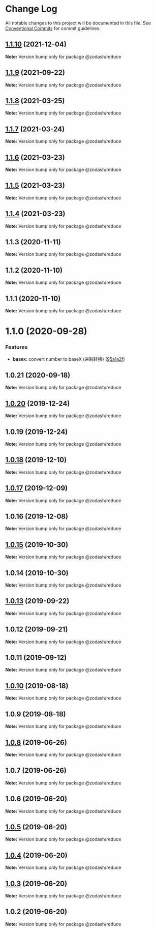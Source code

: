 # Change Log

All notable changes to this project will be documented in this file.
See [Conventional Commits](https://conventionalcommits.org) for commit guidelines.

## [1.1.10](https://github.com/zcorky/zodash/compare/@zodash/reduce@1.1.9...@zodash/reduce@1.1.10) (2021-12-04)

**Note:** Version bump only for package @zodash/reduce





## [1.1.9](https://github.com/zcorky/zodash/compare/@zodash/reduce@1.1.8...@zodash/reduce@1.1.9) (2021-09-22)

**Note:** Version bump only for package @zodash/reduce





## [1.1.8](https://github.com/zcorky/zodash/compare/@zodash/reduce@1.1.7...@zodash/reduce@1.1.8) (2021-03-25)

**Note:** Version bump only for package @zodash/reduce





## [1.1.7](https://github.com/zcorky/zodash/compare/@zodash/reduce@1.1.6...@zodash/reduce@1.1.7) (2021-03-24)

**Note:** Version bump only for package @zodash/reduce





## [1.1.6](https://github.com/zcorky/zodash/compare/@zodash/reduce@1.1.5...@zodash/reduce@1.1.6) (2021-03-23)

**Note:** Version bump only for package @zodash/reduce





## [1.1.5](https://github.com/zcorky/zodash/compare/@zodash/reduce@1.1.4...@zodash/reduce@1.1.5) (2021-03-23)

**Note:** Version bump only for package @zodash/reduce





## [1.1.4](https://github.com/zcorky/zodash/compare/@zodash/reduce@1.1.3...@zodash/reduce@1.1.4) (2021-03-23)

**Note:** Version bump only for package @zodash/reduce





## 1.1.3 (2020-11-11)

**Note:** Version bump only for package @zodash/reduce





## 1.1.2 (2020-11-10)

**Note:** Version bump only for package @zodash/reduce





## 1.1.1 (2020-11-10)

**Note:** Version bump only for package @zodash/reduce





# 1.1.0 (2020-09-28)


### Features

* **basex:** convert number to baseX (进制转换) ([95a1a2f](https://github.com/zcorky/zodash/commit/95a1a2f361d73de5caa3b8e297c1643e97e40983))





## 1.0.21 (2020-09-18)

**Note:** Version bump only for package @zodash/reduce





## [1.0.20](https://github.com/zcorky/zodash/compare/@zodash/reduce@1.0.19...@zodash/reduce@1.0.20) (2019-12-24)

**Note:** Version bump only for package @zodash/reduce





## 1.0.19 (2019-12-24)

**Note:** Version bump only for package @zodash/reduce





## [1.0.18](https://github.com/zcorky/zodash/compare/@zodash/reduce@1.0.17...@zodash/reduce@1.0.18) (2019-12-10)

**Note:** Version bump only for package @zodash/reduce





## [1.0.17](https://github.com/zcorky/zodash/compare/@zodash/reduce@1.0.16...@zodash/reduce@1.0.17) (2019-12-09)

**Note:** Version bump only for package @zodash/reduce





## 1.0.16 (2019-12-08)

**Note:** Version bump only for package @zodash/reduce





## [1.0.15](https://github.com/zcorky/zodash/compare/@zodash/reduce@1.0.14...@zodash/reduce@1.0.15) (2019-10-30)

**Note:** Version bump only for package @zodash/reduce





## 1.0.14 (2019-10-30)

**Note:** Version bump only for package @zodash/reduce





## [1.0.13](https://github.com/zcorky/zodash/compare/@zodash/reduce@1.0.12...@zodash/reduce@1.0.13) (2019-09-22)

**Note:** Version bump only for package @zodash/reduce





## 1.0.12 (2019-09-21)

**Note:** Version bump only for package @zodash/reduce





## 1.0.11 (2019-09-12)

**Note:** Version bump only for package @zodash/reduce





## [1.0.10](https://github.com/zcorky/zodash/compare/@zodash/reduce@1.0.9...@zodash/reduce@1.0.10) (2019-08-18)

**Note:** Version bump only for package @zodash/reduce





## 1.0.9 (2019-08-18)

**Note:** Version bump only for package @zodash/reduce





## [1.0.8](https://github.com/zcorky/zodash/compare/@zodash/reduce@1.0.7...@zodash/reduce@1.0.8) (2019-06-26)

**Note:** Version bump only for package @zodash/reduce





## 1.0.7 (2019-06-26)

**Note:** Version bump only for package @zodash/reduce





## 1.0.6 (2019-06-20)

**Note:** Version bump only for package @zodash/reduce





## [1.0.5](https://github.com/zcorky/zodash/compare/@zodash/reduce@1.0.4...@zodash/reduce@1.0.5) (2019-06-20)

**Note:** Version bump only for package @zodash/reduce





## [1.0.4](https://github.com/zcorky/zodash/compare/@zodash/reduce@1.0.3...@zodash/reduce@1.0.4) (2019-06-20)

**Note:** Version bump only for package @zodash/reduce





## [1.0.3](https://github.com/zcorky/zodash/compare/@zodash/reduce@1.0.2...@zodash/reduce@1.0.3) (2019-06-20)

**Note:** Version bump only for package @zodash/reduce





## 1.0.2 (2019-06-20)

**Note:** Version bump only for package @zodash/reduce

